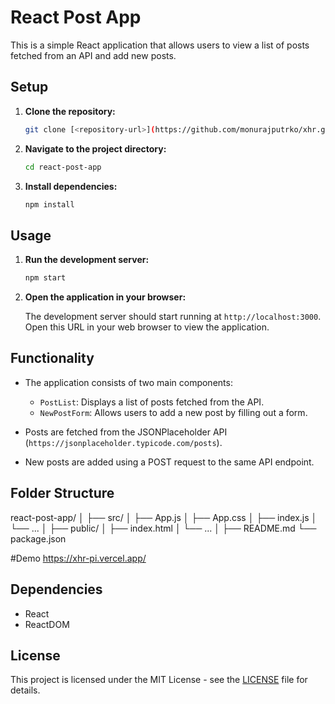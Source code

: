 # React Post App

This is a simple React application that allows users to view a list of posts fetched from an API and add new posts.

## Setup

1. **Clone the repository:**

    ```bash
    git clone [<repository-url>](https://github.com/monurajputrko/xhr.git)
    ```

2. **Navigate to the project directory:**

    ```bash
    cd react-post-app
    ```

3. **Install dependencies:**

    ```bash
    npm install
    ```

## Usage

1. **Run the development server:**

    ```bash
    npm start
    ```

2. **Open the application in your browser:**

    The development server should start running at `http://localhost:3000`. Open this URL in your web browser to view the application.

## Functionality

- The application consists of two main components:
    - `PostList`: Displays a list of posts fetched from the API.
    - `NewPostForm`: Allows users to add a new post by filling out a form.

- Posts are fetched from the JSONPlaceholder API (`https://jsonplaceholder.typicode.com/posts`).

- New posts are added using a POST request to the same API endpoint.

## Folder Structure

react-post-app/
│
├── src/
│ ├── App.js
│ ├── App.css
│ ├── index.js
│ └── ...
│
├── public/
│ ├── index.html
│ └── ...
│
├── README.md
└── package.json

#Demo
https://xhr-pi.vercel.app/

## Dependencies

- React
- ReactDOM

## License

This project is licensed under the MIT License - see the [LICENSE](LICENSE) file for details.
